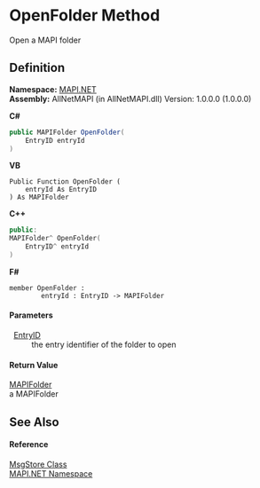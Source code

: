 # OpenFolder Method


Open a MAPI folder



## Definition
**Namespace:** <a href="5bef4637-66f8-16d4-e5f4-4d0da57a1538.md">MAPI.NET</a>  
**Assembly:** AllNetMAPI (in AllNetMAPI.dll) Version: 1.0.0.0 (1.0.0.0)

**C#**
``` C#
public MAPIFolder OpenFolder(
	EntryID entryId
)
```
**VB**
``` VB
Public Function OpenFolder ( 
	entryId As EntryID
) As MAPIFolder
```
**C++**
``` C++
public:
MAPIFolder^ OpenFolder(
	EntryID^ entryId
)
```
**F#**
``` F#
member OpenFolder : 
        entryId : EntryID -> MAPIFolder 
```



#### Parameters
<dl><dt>  <a href="db2ff999-cb6d-b06d-47cc-55b8797d7482.md">EntryID</a></dt><dd>the entry identifier of the folder to open</dd></dl>

#### Return Value
<a href="f0f65788-8462-2019-0156-d17cd0205fa2.md">MAPIFolder</a>  
a MAPIFolder

## See Also


#### Reference
<a href="6f2a2863-4894-51bc-e286-04b5a90167ef.md">MsgStore Class</a>  
<a href="5bef4637-66f8-16d4-e5f4-4d0da57a1538.md">MAPI.NET Namespace</a>  
